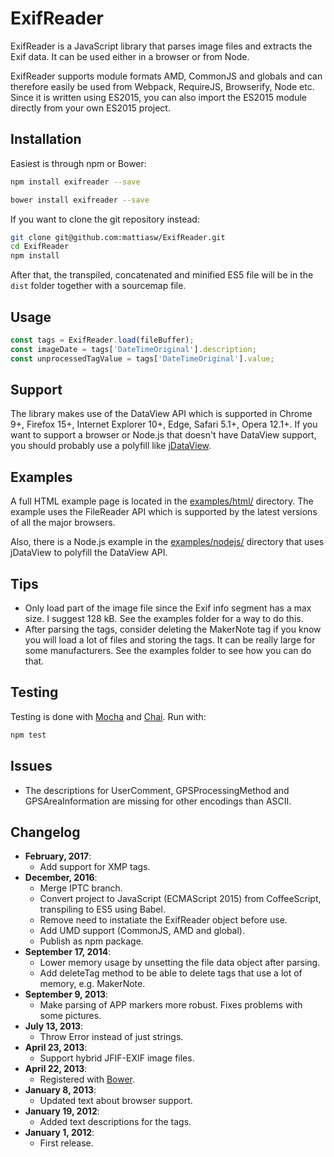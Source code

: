 ExifReader
==========

ExifReader is a JavaScript library that parses image files and extracts the Exif
data. It can be used either in a browser or from Node.

ExifReader supports module formats AMD, CommonJS and globals and can therefore
easily be used from Webpack, RequireJS, Browserify, Node etc. Since it is
written using ES2015, you can also import the ES2015 module directly from your
own ES2015 project.

Installation
------------

Easiest is through npm or Bower:

```bash
npm install exifreader --save
```

```bash
bower install exifreader --save
```

If you want to clone the git repository instead:

```bash
git clone git@github.com:mattiasw/ExifReader.git
cd ExifReader
npm install
```

After that, the transpiled, concatenated and minified ES5 file will be in the
`dist` folder together with a sourcemap file.

Usage
-----

```javascript
const tags = ExifReader.load(fileBuffer);
const imageDate = tags['DateTimeOriginal'].description;
const unprocessedTagValue = tags['DateTimeOriginal'].value;
```

Support
-------

The library makes use of the DataView API which is supported in Chrome 9+,
Firefox 15+, Internet Explorer 10+, Edge, Safari 5.1+, Opera 12.1+. If you want
to support a browser or Node.js that doesn't have DataView support, you should
probably use a polyfill like
[jDataView](https://github.com/jDataView/jDataView).

Examples
--------

A full HTML example page is located in the [examples/html/](examples/html/)
directory. The example uses the FileReader API which is supported by the latest
versions of all the major browsers.

Also, there is a Node.js example in the [examples/nodejs/](examples/nodejs/)
directory that uses jDataView to polyfill the DataView API.

Tips
----

-   Only load part of the image file since the Exif info segment has a max size. I suggest 128 kB. See the examples folder for a way to do this.
-   After parsing the tags, consider deleting the MakerNote tag if you know you will load a lot of files and storing the tags. It can be really large for some manufacturers. See the examples folder to see how you can do that.

Testing
-------

Testing is done with [Mocha](https://mochajs.org/) and
[Chai](http://chaijs.com/). Run with:

```bash
npm test
```

Issues
------

-   The descriptions for UserComment, GPSProcessingMethod and GPSAreaInformation are missing for other encodings than ASCII.

Changelog
---------

-   **February, 2017**:
    -   Add support for XMP tags.
-   **December, 2016**:
    -   Merge IPTC branch.
    -   Convert project to JavaScript (ECMAScript 2015) from CoffeeScript, transpiling to ES5 using Babel.
    -   Remove need to instatiate the ExifReader object before use.
    -   Add UMD support (CommonJS, AMD and global).
    -   Publish as npm package.
-   **September 17, 2014**:
    -   Lower memory usage by unsetting the file data object after parsing.
    -   Add deleteTag method to be able to delete tags that use a lot of memory, e.g. MakerNote.
-   **September 9, 2013**:
    -   Make parsing of APP markers more robust. Fixes problems with some pictures.
-   **July 13, 2013**:
    -   Throw Error instead of just strings.
-   **April 23, 2013**:
    -   Support hybrid JFIF-EXIF image files.
-   **April 22, 2013**:
    -   Registered with [Bower](https://bower.io/).
-   **January 8, 2013**:
    -   Updated text about browser support.
-   **January 19, 2012**:
    -   Added text descriptions for the tags.
-   **January 1, 2012**:
    -   First release.
